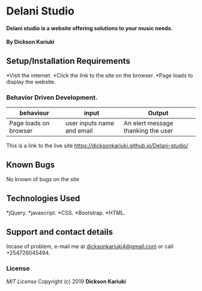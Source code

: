 # Delani Studio

#### Delani studio is a website offering solutions to your music needs.

#### By **Dickson Kariuki**

## Setup/Installation Requirements

*Visit the internet.
*Click the link to the site on the browser.
\*Page loads to display the website.

### Behavior Driven Development.

| behaviour             | input                      | Output                             |
| --------------------- | -------------------------- | ---------------------------------- |
| Page loads on browser | user inputs name and email | An elert message thanking the user |

This is a link to the live site https://dicksonkariuki.github.io/Delani-studio/

## Known Bugs

No known of bugs on the site

## Technologies Used

*jQuery.
*javascript.
*CSS.
*Bootstrap.
\*HTML.

## Support and contact details

Incase of problem, e-mail me at dicksonkariuki4@gmail.com or call +254726045494.

### License

_MIT License_
Copyright (c) 2019 **Dickson Kariuki**
